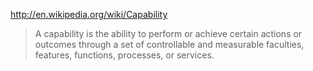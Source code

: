 
http://en.wikipedia.org/wiki/Capability

> A capability is the ability to perform or achieve certain actions or outcomes through a set of controllable and measurable faculties, features, functions, processes, or services.
